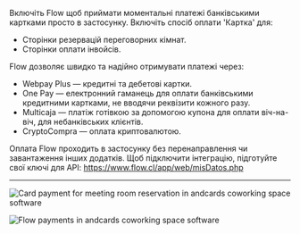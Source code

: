 Включіть Flow щоб приймати моментальні платежі банківськими картками просто в застосунку. Включіть спосіб оплати 'Картка' для:

- Сторінки резервацій переговорних кімнат.
- Сторінки оплати інвойсів.

Flow дозволяє швидко та надійно отримувати платежі через:

- Webpay Plus — кредитні та дебетові картки.
- One Pay — електронний гаманець для оплати банківськими кредитними картками, не вводячи реквізити кожного разу.
- Multicaja — платіж готівкою за допомогою купона для оплати віч-на-віч, для небанківських клієнтів.
- CryptoCompra — оплата криптовалютою.

Оплата Flow проходить в застосунку без перенаправлення чи завантаження інших додатків. Щоб підключити інтеграцію, підготуйте свої ключі для API: https://www.flow.cl/app/web/misDatos.php

---

![Card payment for meeting room reservation in andcards coworking space software](https://d7ccq1i35b0cj.cloudfront.net/andcards-bookings-create-payment-methods-card-light-en-1920-1200.png)

![Flow payments in andcards coworking space software](https://d7ccq1i35b0cj.cloudfront.net/andcards-bookings-create-pay-with-stripe-light-en-1920-1200.png)

